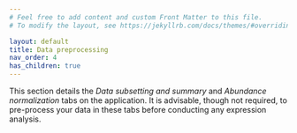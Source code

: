 ```yaml
---
# Feel free to add content and custom Front Matter to this file.
# To modify the layout, see https://jekyllrb.com/docs/themes/#overriding-theme-defaults

layout: default
title: Data preprocessing
nav_order: 4
has_children: true
---
```

This section details the *Data subsetting and summary* and *Abundance normalization* tabs on the application. It is advisable, though not required, to pre-process your data in these tabs before conducting any expression analysis. 